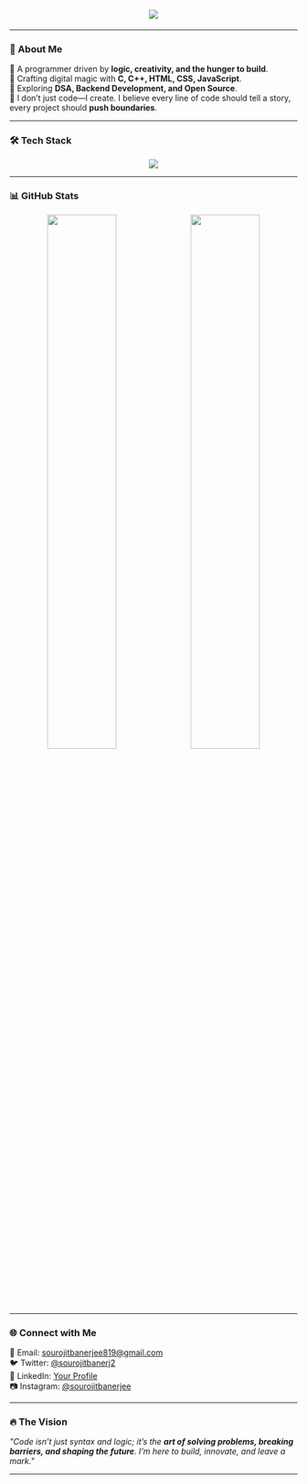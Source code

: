 <h1 align="center"> 
  <img src="https://readme-typing-svg.herokuapp.com?font=Fira+Code&weight=500&size=30&duration=3000&pause=1000&color=F7C41F&center=true&vCenter=true&multiline=true&width=700&height=100&lines=Hey!+I'm+Sourojit+Banerjee+%F0%9F%91%8B;Building+the+Future+of+Code+%F0%9F%9A%80;Where+Logic+Meets+Creativity" />
</h1>

---

### 🚀 About Me  
🔹 A programmer driven by **logic, creativity, and the hunger to build**.  
🔹 Crafting digital magic with **C, C++, HTML, CSS, JavaScript**.  
🔹 Exploring **DSA, Backend Development, and Open Source**.  
🔹 I don’t just code—I create. I believe every line of code should tell a story, every project should **push boundaries**.  

---

### 🛠️ Tech Stack  
<p align="center">
  <img src="https://skillicons.dev/icons?i=c,cpp,html,css,js,git,github,vscode" />
</p>

---

### 📊 GitHub Stats  
<p align="center">
  <img src="https://github-readme-stats.vercel.app/api?username=SourojitBanerjee&show_icons=true&theme=tokyonight&hide_border=true&count_private=true" width="49%" />
  <img src="https://github-readme-streak-stats.herokuapp.com/?user=SourojitBanerjee&theme=tokyonight&hide_border=true" width="49%" />
</p>

---

### 🌐 Connect with Me  
📩 Email: [sourojitbanerjee819@gmail.com](mailto:sourojitbanerjee819@gmail.com)  
🐦 Twitter: [@sourojitbanerj2](https://twitter.com/sourojitbanerj2)  
💼 LinkedIn: [Your Profile](https://linkedin.com/in/yourprofile)  
📷 Instagram: [@sourojitbanerjee](https://instagram.com/sourojitbanerjee)  

---

### 🔥 The Vision  
_"Code isn’t just syntax and logic; it’s the **art of solving problems, breaking barriers, and shaping the future**. I’m here to build, innovate, and leave a mark."_  

---

